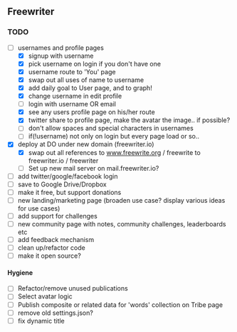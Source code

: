 ## Freewriter

### TODO
- [ ] usernames and profile pages
  - [X] signup with username
  - [X] pick username on login if you don't have one
  - [X] username route to 'You' page
  - [X] swap out all uses of name to username
  - [X] add daily goal to User page, and to graph!
  - [X] change username in edit profile
  - [ ] login with username OR email
  - [X] see any users profile page on his/her route
  - [X] twitter share to profile page, make the avatar the image.. if possible?
  - [ ] don't allow spaces and special characters in usernames
  - [ ] if(!username) not only on login but every page load or so..
- [X] deploy at DO under new domain (freewriter.io)
  - [X] swap out all references to www.freewrite.org / freewrite to freewriter.io / freewriter
  - [ ] Set up new mail server on mail.freewriter.io?
- [ ] add twitter/google/facebook login
- [ ] save to Google Drive/Dropbox
- [ ] make it free, but support donations
- [ ] new landing/marketing page (broaden use case? display various ideas for use cases)
- [ ] add support for challenges
- [ ] new community page with notes, community challenges, leaderboards etc
- [ ] add feedback mechanism
- [ ] clean up/refactor code
- [ ] make it open source?

#### Hygiene
- [ ] Refactor/remove unused publications
- [ ] Select avatar logic
- [ ] Publish composite or related data for 'words' collection on Tribe page
- [ ] remove old settings.json?
- [ ] fix dynamic title
